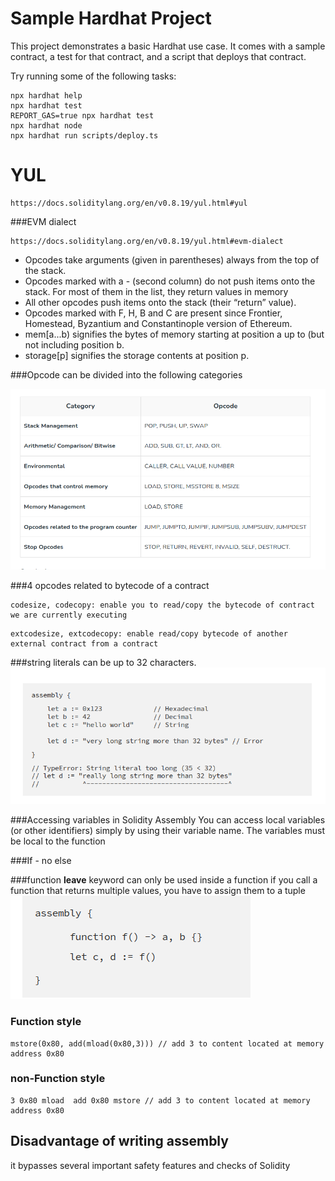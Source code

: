 # Sample Hardhat Project

This project demonstrates a basic Hardhat use case. It comes with a sample contract, a test for that contract, and a script that deploys that contract.

Try running some of the following tasks:

```shell
npx hardhat help
npx hardhat test
REPORT_GAS=true npx hardhat test
npx hardhat node
npx hardhat run scripts/deploy.ts
```

# YUL
```
https://docs.soliditylang.org/en/v0.8.19/yul.html#yul
```


###EVM dialect
```
https://docs.soliditylang.org/en/v0.8.19/yul.html#evm-dialect
```

* Opcodes take arguments (given in parentheses) always from the top of the stack.
* Opcodes marked with a - (second column) do not push items onto the stack. For most of them in the list, they return values in memory
* All other opcodes push items onto the stack (their “return” value).
* Opcodes marked with F, H, B and C are present since Frontier, Homestead, Byzantium and Constantinople version of Ethereum.
* mem[a...b) signifies the bytes of memory starting at position a up to (but not including position b.
* storage[p] signifies the storage contents at position p.


###Opcode can be divided into the following categories

![img.png](img/img.png)


###4 opcodes related to bytecode of a contract 
```
codesize, codecopy: enable you to read/copy the bytecode of contract we are currently executing
``` 

```
extcodesize, extcodecopy: enable read/copy bytecode of another external contract from a contract
```

###string literals can be up to 32 characters.
![img2.png](img/img2.png)

###Accessing variables in Solidity Assembly
You can access local variables (or other identifiers) simply by using their variable name. The variables must be local to the function

###If - no else

###function
**leave** keyword can only be used inside a function
if you call a function that returns multiple values, you have to assign them to a tuple
![img.png](img/img3.png)

### Function style
```
mstore(0x80, add(mload(0x80,3))) // add 3 to content located at memory address 0x80
```

### non-Function style
```
3 0x80 mload  add 0x80 mstore // add 3 to content located at memory address 0x80
```

## Disadvantage of writing assembly

it bypasses several important safety features and checks of Solidity